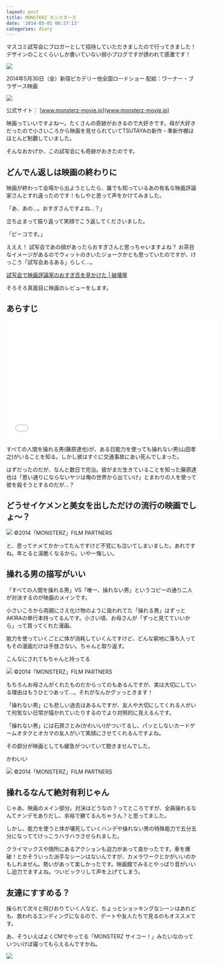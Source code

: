 ```yaml
---
layout: post
title: MONSTERZ モンスターズ
date: '2014-05-01 06:27:13'
categories: diary
---
```


マスコミ試写会にブロガーとして招待していただきましたので行ってきました！デザインのことくらいしか書いていない弱小ブログですが誘われて感激です！

![](/content/images/2014/03/2014-04-22-13-01-16-1.jpg)

2014年5月30日（金）新宿ピカデリー他全国ロードショー
配給：ワーナー・ブラザース映画

![](/content/images/2014/03/ishijima_-2014-05-01-16-15-05.png)

公式サイト： [www.monsterz-movie.jp](www.monsterz-movie.jp)

映画っていいですよね〜。たくさんの奇跡がおきるので大好きです。母が大好きだったので小さいころから映画を見せられていてTSUTAYAの新作・準新作棚はほとんど制覇していました。

そんなおかげか、この試写会にも奇跡がおきたのです。

## どんでん返しは映画の終わりに
映画が終わって会場から出ようとしたら、誰でも知っているあの有名な映画評論家さんとすれ違ったのです！もしやと思って声をかけてみました。

「あ、あの…。おすぎさんですよね…？」

立ち止まって振り返って笑顔でこう返してくださいました。

「ピーコです。」

えええ！ 試写会であの顔があったらおすぎさんと思っちゃいますよね？
お茶目なイメージがあるのでウィットのきいたジョークかとも思っていたのですが、けっこう「試写会あるある」らしく…。

[試写会で映画評論家のおすぎ氏を見かけた | 破壊屋](http://hakaiya.com/20130715/movie-47221)

そろそろ真面目に映画のレビューをします。

## あらすじ

<iframe width="560" height="315" src="//www.youtube.com/embed/CmjphsCu6m0" frameborder="0" allowfullscreen></iframe>

すべての人間を操れる男(藤原達也)が、ある日能力を使っても操れない男(山田孝之)がいることを知る。しかし彼はすぐに交通事故にあい死んでしまった。

はずだったのだが、なんと数日で完治。彼がまだ生きていることを知った藤原達也は「思い通りにならないヤツは俺の世界から出ていけ」とまわりの人を使って彼を殺そうとするのだが…？

## どうせイケメンと美女を出しただけの流行の映画でしょ〜？

![](/content/images/2014/03/o--o-3o-4o--o-2o---c-c-3c-9c--c--c--c--c--c--c-3.jpg)
©2014「MONSTERZ」FILM PARTNERS

と、思ってナメてかかってたんですけど不覚にも泣いてしまいました。あれですね。年とると涙脆くなるから。いやー悔しい。

## 操れる男の描写がいい
「すべての人間を操れる男」VS「唯一、操れない男」というコピーの通り二人が対決するのが映画のメインです。

小さいころから両親にさえ化け物のように扱われてた「操れる男」はずっとAKIRAの単行本持ってるんです。小さい頃、お母さんが「ずっと見てていいから」って買ってくれた漫画。

能力を使っていくごとに体が消耗していくんですけど、どんな窮地に落ち入ってもその漫画だけは手放さない。ちゃんと取り返す。

こんなにされてもちゃんと持ってる

![](/content/images/2014/03/o--o-3o-4o--o-2o---c-c-3c-9c--c--c--c--c-5c--c-0e0-.jpg)
©2014「MONSTERZ」FILM PARTNERS

もちろんお母さんがくれたものだからってのもあるんですが、実は大切にしている理由はもうひとつあって…。それがなんかグッっときます！

「操れない男」にも悲しい過去はあるんですが、友人や大切にしてくれる人がいて何気ない日常が描かれていたりするのでより対照的に見えるんです。

「操れない男」には石原さとみ(かわいい)がついてるし、パッとしないカードゲームオタクとオカマの友人がいて笑顔にさせてくれるんですよね。

その部分が映画としても緩急がついていて飽きませんでした。

かわいい

![](/content/images/2014/03/01.jpg)
©2014「MONSTERZ」FILM PARTNERS

## 操れるなんて絶対有利じゃん
じゃあ、映画のメイン部分。対決はどうなの？ってところですが、全員操れるなんてナンデモありだし、余裕で勝てるんちゃうん？と思ってました。

しかし、能力を使うと体が壊死していくハンデや操れない男の特殊能力で五分五分になっててけっこうハラハラさせられました。

クライマックスや随所にあるアクションも迫力があって良かったです。車を爆破！とかそういった派手なシーンはないんですが、カメラワークとかがいいのかもしれません。勢いがあって楽しかったです。映画館でみるとやっぱり音がいいし迫力でますよね。ついビックリして声を上げてしまう。

## 友達にすすめる？

操られて次々と飛びおりていく人など、ちょっとショッキングなシーンはあれども、救われるエンディングになるので、デートや友人たちで見るのもオススメです。

あ、そういえばよくCMでやってる「MONSTERZ サイコー！」みたいなのっていついけば撮ってもらえるんですかね。

<a href="http://www.amazon.co.jp/gp/product/4833104121/ref=as_li_ss_il?ie=UTF8&camp=247&creative=7399&creativeASIN=4833104121&linkCode=as2&tag=fastfargroove-22"><img border="0" src="http://ws-fe.amazon-adsystem.com/widgets/q?_encoding=UTF8&ASIN=4833104121&Format=_SL250_&ID=AsinImage&MarketPlace=JP&ServiceVersion=20070822&WS=1&tag=fastfargroove-22" ></a><img src="http://ir-jp.amazon-adsystem.com/e/ir?t=fastfargroove-22&l=as2&o=9&a=4833104121" width="1" height="1" border="0" alt="" style="border:none !important; margin:0px !important;" />